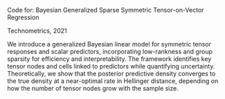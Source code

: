 Code for: Bayesian Generalized Sparse Symmetric Tensor-on-Vector Regression 

Technometrics, 2021


We introduce a generalized Bayesian linear model for symmetric tensor responses and scalar predictors, incorporating low-rankness and group sparsity for efficiency and interpretability. The framework identifies key tensor nodes and cells linked to predictors while quantifying uncertainty. Theoretically, we show that the posterior predictive density converges to the true density at a near-optimal rate in Hellinger distance, depending on how the number of tensor nodes grow with the sample size. 
